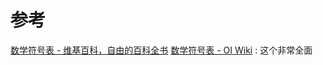






# 参考

[数学符号表 - 维基百科，自由的百科全书](https://zh.wikipedia.org/zh-hans/%E6%95%B0%E5%AD%A6%E7%AC%A6%E5%8F%B7%E8%A1%A8)
[数学符号表 - OI Wiki](https://oi-wiki.org/intro/symbol/) : 这个非常全面
